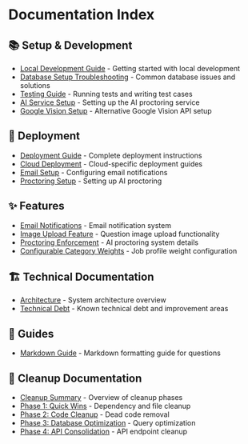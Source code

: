 # Documentation Index

## 📚 Setup & Development

- [Local Development Guide](setup/LOCAL_DEVELOPMENT.md) - Getting started with local development
- [Database Setup Troubleshooting](setup/DATABASE_SETUP_TROUBLESHOOTING.md) - Common database issues and solutions
- [Testing Guide](setup/TESTING_GUIDE.md) - Running tests and writing test cases
- [AI Service Setup](setup/gcp-custom-ai-setup.md) - Setting up the AI proctoring service
- [Google Vision Setup](setup/google-vision-setup.md) - Alternative Google Vision API setup

## 🚀 Deployment

- [Deployment Guide](deployment/DEPLOYMENT_GUIDE.md) - Complete deployment instructions
- [Cloud Deployment](deployment/CLOUD_DEPLOYMENT.md) - Cloud-specific deployment guides
- [Email Setup](deployment/EMAIL_SETUP.md) - Configuring email notifications
- [Proctoring Setup](deployment/PROCTORING_SETUP.md) - Setting up AI proctoring

## ✨ Features

- [Email Notifications](features/EMAIL_NOTIFICATIONS.md) - Email notification system
- [Image Upload Feature](features/IMAGE_UPLOAD_FEATURE.md) - Question image upload functionality
- [Proctoring Enforcement](features/PROCTORING_ENFORCEMENT.md) - AI proctoring system details
- [Configurable Category Weights](features/CONFIGURABLE_CATEGORY_WEIGHTS.md) - Job profile weight configuration

## 🏗️ Technical Documentation

- [Architecture](technical/ARCHITECTURE.md) - System architecture overview
- [Technical Debt](technical/TECHNICAL_DEBT.md) - Known technical debt and improvement areas

## 📖 Guides

- [Markdown Guide](guides/MARKDOWN_GUIDE.md) - Markdown formatting guide for questions

## 🧹 Cleanup Documentation

- [Cleanup Summary](cleanup/CLEANUP_SUMMARY.md) - Overview of cleanup phases
- [Phase 1: Quick Wins](cleanup/PHASE1_CLEANUP_COMPLETE.md) - Dependency and file cleanup
- [Phase 2: Code Cleanup](cleanup/PHASE2_CLEANUP_COMPLETE.md) - Dead code removal
- [Phase 3: Database Optimization](cleanup/PHASE3_CLEANUP_COMPLETE.md) - Query optimization
- [Phase 4: API Consolidation](cleanup/PHASE4_CLEANUP_COMPLETE.md) - API endpoint cleanup